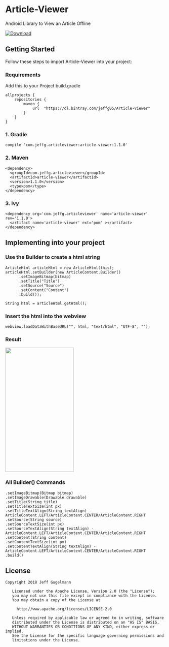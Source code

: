 # Article-Viewer
Android Library to View an Article Offline

[ ![Download](https://api.bintray.com/packages/jeffg05/Article-Viewer/Article-Viewer/images/download.svg) ](https://bintray.com/jeffg05/Article-Viewer/Article-Viewer/_latestVersion)

## Getting Started

Follow these steps to import Article-Viewer into your project:

### Requirements
Add this to your Project build.gradle
```
allprojects {
    repositories {
        maven {
            url  "https://dl.bintray.com/jeffg05/Article-Viewer"
        }
    }
}
```

### 1.  Gradle

```
compile 'com.jeffg.articleviewer:article-viewer:1.1.0'
```

### 2.  Maven

```
<dependency>
  <groupId>com.jeffg.articleviewer</groupId>
  <artifactId>article-viewer</artifactId>
  <version>1.1.0</version>
  <type>pom</type>
</dependency>
```

### 3.  Ivy

```
<dependency org='com.jeffg.articleviewer' name='article-viewer' rev='1.1.0'>
  <artifact name='article-viewer' ext='pom' ></artifact>
</dependency>
```



## Implementing into your project

### Use the Builder to create a html string
```
ArticleHtml articleHtml = new ArticleHtml(this);
articleHtml.setBuilder(new ArticleContent.Builder()
      .setImageBitmap(bitmap)
      .setTitle("Title")
      .setSource("Source")
      .setContent("Content")
      .build());
  
String html = articleHtml.getHtml();
```
### Insert the html into the webview
```
webview.loadDataWithBaseURL("", html, "text/html", "UTF-8", "");
```
### Result
<img src="https://raw.github.com/JeffG05/Article-Viewer/master/screenshot.png" width="216" height="391">

### All Builder() Commands
```
.setImageBitmap(Bitmap bitmap)
.setImageDrawable(Drawable drawable)
.setTitle(String title)
.setTitleTextSize(int px)
.setTitleTextAlign(String textAlign) - ArticleContent.LEFT/ArticleContent.CENTER/ArticleContent.RIGHT
.setSource(String source)
.setSourceTextSize(int px)
.setSourceTextAlign(String textAlign) - ArticleContent.LEFT/ArticleContent.CENTER/ArticleContent.RIGHT
.setContent(String content)
.setContentTextSize(int px)
.setContentTextAlign(String textAlign) - ArticleContent.LEFT/ArticleContent.CENTER/ArticleContent.RIGHT
.build()
```

## License

```
Copyright 2018 Jeff Gugelmann

   Licensed under the Apache License, Version 2.0 (the "License");
   you may not use this file except in compliance with the License.
   You may obtain a copy of the License at

     http://www.apache.org/licenses/LICENSE-2.0

   Unless required by applicable law or agreed to in writing, software
   distributed under the License is distributed on an "AS IS" BASIS,
   WITHOUT WARRANTIES OR CONDITIONS OF ANY KIND, either express or implied.
   See the License for the specific language governing permissions and
   limitations under the License.
```




